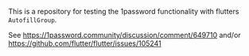 This is a repository for testing the 1password functionality with flutters `AutofillGroup`.

See https://1password.community/discussion/comment/649710
and/or https://github.com/flutter/flutter/issues/105241
